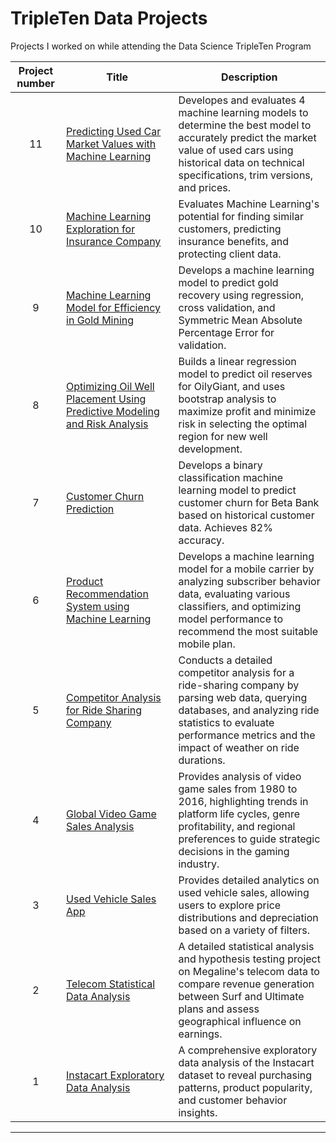 # TripleTen Data Projects

Projects I worked on while attending the Data Science TripleTen Program

| Project number | Title | Description |
| :-------: | --------------------------- |----------- |
| 11 | [Predicting Used Car Market Values with Machine Learning](https://github.com/IMMontoya/predicting_used_car_market_values_with_machine_learning/blob/main/README.md) | Developes and evaluates 4 machine learning models to determine the best model to accurately predict the market value of used cars using historical data on technical specifications, trim versions, and prices. |
| 10 | [Machine Learning Exploration for Insurance Company](https://github.com/IMMontoya/Machine_Learning_Exploration_for_Insurance_Company/blob/main/README.MD) | Evaluates Machine Learning's potential for finding similar customers, predicting insurance benefits, and protecting client data. |
| 9 | [Machine Learning Model for Efficiency in Gold Mining](https://github.com/IMMontoya/Machine-Learning-Model-for-Efficiency-in-Gold-Mining/blob/main/README.md) | Develops a machine learning model to predict gold recovery using regression, cross validation, and Symmetric Mean Absolute Percentage Error for validation. |
| 8 | [Optimizing Oil Well Placement Using Predictive Modeling and Risk Analysis](https://github.com/IMMontoya/Optimizing-Oil-Well-Placement-Using-Predictive-Modeling-and-Risk-Analysis/blob/main/README.MD) | Builds a linear regression model to predict oil reserves for OilyGiant, and uses bootstrap analysis to maximize profit and minimize risk in selecting the optimal region for new well development.|
| 7 | [Customer Churn Prediction](https://github.com/IMMontoya/Predict_Customer_Churn/blob/main/README.md) | Develops a binary classification machine learning model to predict customer churn for Beta Bank based on historical customer data. Achieves 82% accuracy. |
| 6 | [Product Recommendation System using Machine Learning](https://github.com/IMMontoya/Mobile-Plan-Recommendation-System-using-Machine-Learning/blob/main/README.md) | Develops a machine learning model for a mobile carrier by analyzing subscriber behavior data, evaluating various classifiers, and optimizing model performance to recommend the most suitable mobile plan. |
| 5 | [Competitor Analysis for Ride Sharing Company](https://github.com/IMMontoya/competitor_analysis_for_ridesharing_company/blob/main/README.md) | Conducts a detailed competitor analysis for a ride-sharing company by parsing web data, querying databases, and analyzing ride statistics to evaluate performance metrics and the impact of weather on ride durations. |
| 4 | [Global Video Game Sales Analysis](https://github.com/IMMontoya/global_videogame_sales_analysis/blob/main/README.md) | Provides analysis of video game sales from 1980 to 2016, highlighting trends in platform life cycles, genre profitability, and regional preferences to guide strategic decisions in the gaming industry. |
| 3 | [Used Vehicle Sales App](https://github.com/IMMontoya/Used_Vehicle_Sales_Tool/blob/main/README.md) | Provides detailed analytics on used vehicle sales, allowing users to explore price distributions and depreciation based on a variety of filters.|
| 2 | [Telecom Statistical Data Analysis](Telecom_SDA/README.md)| A detailed statistical analysis and hypothesis testing project on Megaline's telecom data to compare revenue generation between Surf and Ultimate plans and assess geographical influence on earnings.|
| 1 | [Instacart Exploratory Data Analysis](Instacart_EDA/README.md)| A comprehensive exploratory data analysis of the Instacart dataset to reveal purchasing patterns, product popularity, and customer behavior insights.|
---
